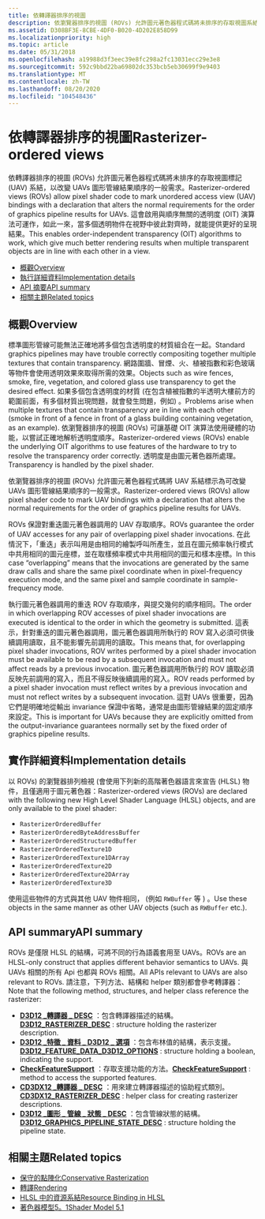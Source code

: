 ```yaml
---
title: 依轉譯器排序的視圖
description: 依瀏覽器排序的視圖 (ROVs) 允許圖元著色器程式碼將未排序的存取視圖系結標示為變更 UAVs 的圖形管線結果順序的一般需求。
ms.assetid: D308BF3E-8CBE-4DF0-B020-4D202E858D99
ms.localizationpriority: high
ms.topic: article
ms.date: 05/31/2018
ms.openlocfilehash: a19988d3f3eec39e8fc298a2fc13031ecc29e3e8
ms.sourcegitcommit: 592c9bbd22ba69802dc353bcb5eb30699f9e9403
ms.translationtype: MT
ms.contentlocale: zh-TW
ms.lasthandoff: 08/20/2020
ms.locfileid: "104548436"
---
```

# <a name="rasterizer-ordered-views"></a><span data-ttu-id="dd023-103">依轉譯器排序的視圖</span><span class="sxs-lookup"><span data-stu-id="dd023-103">Rasterizer-ordered views</span></span>

<span data-ttu-id="dd023-104">依轉譯器排序的視圖 (ROVs) 允許圖元著色器程式碼將未排序的存取視圖標記 (UAV) 系結，以改變 UAVs 圖形管線結果順序的一般需求。</span><span class="sxs-lookup"><span data-stu-id="dd023-104">Rasterizer-ordered views (ROVs) allow pixel shader code to mark unordered access view (UAV) bindings with a declaration that alters the normal requirements for the order of graphics pipeline results for UAVs.</span></span> <span data-ttu-id="dd023-105">這會啟用與順序無關的透明度 (OIT) 演算法可運作，如此一來，當多個透明物件在視野中彼此對齊時，就能提供更好的呈現結果。</span><span class="sxs-lookup"><span data-stu-id="dd023-105">This enables order-independent transparency (OIT) algorithms to work, which give much better rendering results when multiple transparent objects are in line with each other in a view.</span></span>

-   [<span data-ttu-id="dd023-106">概觀</span><span class="sxs-lookup"><span data-stu-id="dd023-106">Overview</span></span>](#overview)
-   [<span data-ttu-id="dd023-107">執行詳細資料</span><span class="sxs-lookup"><span data-stu-id="dd023-107">Implementation details</span></span>](#implementation-details)
-   [<span data-ttu-id="dd023-108">API 摘要</span><span class="sxs-lookup"><span data-stu-id="dd023-108">API summary</span></span>](#api-summary)
-   [<span data-ttu-id="dd023-109">相關主題</span><span class="sxs-lookup"><span data-stu-id="dd023-109">Related topics</span></span>](#related-topics)

## <a name="overview"></a><span data-ttu-id="dd023-110">概觀</span><span class="sxs-lookup"><span data-stu-id="dd023-110">Overview</span></span>

<span data-ttu-id="dd023-111">標準圖形管線可能無法正確地將多個包含透明度的材質組合在一起。</span><span class="sxs-lookup"><span data-stu-id="dd023-111">Standard graphics pipelines may have trouble correctly compositing together multiple textures that contain transparency.</span></span> <span data-ttu-id="dd023-112">網路圍牆、冒煙、火、植被指數和彩色玻璃等物件會使用透明效果來取得所需的效果。</span><span class="sxs-lookup"><span data-stu-id="dd023-112">Objects such as wire fences, smoke, fire, vegetation, and colored glass use transparency to get the desired effect.</span></span> <span data-ttu-id="dd023-113">如果多個包含透明度的材質 (在包含植被指數的半透明大樓前方的範圍前面，有多個材質出現問題，就會發生問題，例如) 。</span><span class="sxs-lookup"><span data-stu-id="dd023-113">Problems arise when multiple textures that contain transparency are in line with each other (smoke in front of a fence in front of a glass building containing vegetation, as an example).</span></span> <span data-ttu-id="dd023-114">依瀏覽器排序的視圖 (ROVs) 可讓基礎 OIT 演算法使用硬體的功能，以嘗試正確地解析透明度順序。</span><span class="sxs-lookup"><span data-stu-id="dd023-114">Rasterizer-ordered views (ROVs) enable the underlying OIT algorithms to use features of the hardware to try to resolve the transparency order correctly.</span></span> <span data-ttu-id="dd023-115">透明度是由圖元著色器所處理。</span><span class="sxs-lookup"><span data-stu-id="dd023-115">Transparency is handled by the pixel shader.</span></span>

<span data-ttu-id="dd023-116">依瀏覽器排序的視圖 (ROVs) 允許圖元著色器程式碼將 UAV 系結標示為可改變 UAVs 圖形管線結果順序的一般需求。</span><span class="sxs-lookup"><span data-stu-id="dd023-116">Rasterizer-ordered views (ROVs) allow pixel shader code to mark UAV bindings with a declaration that alters the normal requirements for the order of graphics pipeline results for UAVs.</span></span>

<span data-ttu-id="dd023-117">ROVs 保證對重迭圖元著色器調用的 UAV 存取順序。</span><span class="sxs-lookup"><span data-stu-id="dd023-117">ROVs guarantee the order of UAV accesses for any pair of overlapping pixel shader invocations.</span></span> <span data-ttu-id="dd023-118">在此情況下，「重迭」表示叫用是由相同的繪製呼叫所產生，並且在圖元頻率執行模式中共用相同的圖元座標，並在取樣頻率模式中共用相同的圖元和樣本座標。</span><span class="sxs-lookup"><span data-stu-id="dd023-118">In this case “overlapping” means that the invocations are generated by the same draw calls and share the same pixel coordinate when in pixel-frequency execution mode, and the same pixel and sample coordinate in sample-frequency mode.</span></span>

<span data-ttu-id="dd023-119">執行圖元著色器調用的重迭 ROV 存取順序，與提交幾何的順序相同。</span><span class="sxs-lookup"><span data-stu-id="dd023-119">The order in which overlapping ROV accesses of pixel shader invocations are executed is identical to the order in which the geometry is submitted.</span></span> <span data-ttu-id="dd023-120">這表示，針對重迭的圖元著色器調用，圖元著色器調用所執行的 ROV 寫入必須可供後續調用讀取，且不能影響先前調用的讀取。</span><span class="sxs-lookup"><span data-stu-id="dd023-120">This means that, for overlapping pixel shader invocations, ROV writes performed by a pixel shader invocation must be available to be read by a subsequent invocation and must not affect reads by a previous invocation.</span></span> <span data-ttu-id="dd023-121">圖元著色器調用所執行的 ROV 讀取必須反映先前調用的寫入，而且不得反映後續調用的寫入。</span><span class="sxs-lookup"><span data-stu-id="dd023-121">ROV reads performed by a pixel shader invocation must reflect writes by a previous invocation and must not reflect writes by a subsequent invocation.</span></span> <span data-ttu-id="dd023-122">這對 UAVs 很重要，因為它們是明確地從輸出 invariance 保證中省略，通常是由圖形管線結果的固定順序來設定。</span><span class="sxs-lookup"><span data-stu-id="dd023-122">This is important for UAVs because they are explicitly omitted from the output-invariance guarantees normally set by the fixed order of graphics pipeline results.</span></span>

## <a name="implementation-details"></a><span data-ttu-id="dd023-123">實作詳細資料</span><span class="sxs-lookup"><span data-stu-id="dd023-123">Implementation details</span></span>

<span data-ttu-id="dd023-124">以 ROVs) 的瀏覽器排列檢視 (會使用下列新的高階著色器語言來宣告 (HLSL) 物件，且僅適用于圖元著色器：</span><span class="sxs-lookup"><span data-stu-id="dd023-124">Rasterizer-ordered views (ROVs) are declared with the following new High Level Shader Language (HLSL) objects, and are only available to the pixel shader:</span></span>

-   `RasterizerOrderedBuffer`
-   `RasterizerOrderedByteAddressBuffer`
-   `RasterizerOrderedStructuredBuffer`
-   `RasterizerOrderedTexture1D`
-   `RasterizerOrderedTexture1DArray`
-   `RasterizerOrderedTexture2D`
-   `RasterizerOrderedTexture2DArray`
-   `RasterizerOrderedTexture3D`

<span data-ttu-id="dd023-125">使用這些物件的方式與其他 UAV 物件相同， (例如 `RWBuffer` 等 ) 。</span><span class="sxs-lookup"><span data-stu-id="dd023-125">Use these objects in the same manner as other UAV objects (such as `RWBuffer` etc.).</span></span>

## <a name="api-summary"></a><span data-ttu-id="dd023-126">API summary</span><span class="sxs-lookup"><span data-stu-id="dd023-126">API summary</span></span>

<span data-ttu-id="dd023-127">ROVs 是僅限 HLSL 的結構，可將不同的行為語義套用至 UAVs。</span><span class="sxs-lookup"><span data-stu-id="dd023-127">ROVs are an HLSL-only construct that applies different behavior semantics to UAVs.</span></span> <span data-ttu-id="dd023-128">與 UAVs 相關的所有 Api 也都與 ROVs 相關。</span><span class="sxs-lookup"><span data-stu-id="dd023-128">All APIs relevant to UAVs are also relevant to ROVs.</span></span> <span data-ttu-id="dd023-129">請注意，下列方法、結構和 helper 類別都會參考轉譯器：</span><span class="sxs-lookup"><span data-stu-id="dd023-129">Note that the following method, structures, and helper class reference the rasterizer:</span></span>

-   <span data-ttu-id="dd023-130">[**D3D12 \_轉譯器 \_ DESC**](/windows/desktop/api/d3d12/ns-d3d12-d3d12_rasterizer_desc) ：包含轉譯器描述的結構。</span><span class="sxs-lookup"><span data-stu-id="dd023-130">[**D3D12\_RASTERIZER\_DESC**](/windows/desktop/api/d3d12/ns-d3d12-d3d12_rasterizer_desc) : structure holding the rasterizer description.</span></span>
-   <span data-ttu-id="dd023-131">[**D3D12 \_特徵 \_ 資料 \_ D3D12 \_ 選項**](/windows/desktop/api/d3d12/ns-d3d12-d3d12_feature_data_d3d12_options) ：包含布林值的結構，表示支援。</span><span class="sxs-lookup"><span data-stu-id="dd023-131">[**D3D12\_FEATURE\_DATA\_D3D12\_OPTIONS**](/windows/desktop/api/d3d12/ns-d3d12-d3d12_feature_data_d3d12_options) : structure holding a boolean, indicating the support.</span></span>
-   <span data-ttu-id="dd023-132">[**CheckFeatureSupport**](/windows/desktop/api/d3d12/nf-d3d12-id3d12device-checkfeaturesupport) ：存取支援功能的方法。</span><span class="sxs-lookup"><span data-stu-id="dd023-132">[**CheckFeatureSupport**](/windows/desktop/api/d3d12/nf-d3d12-id3d12device-checkfeaturesupport) : method to access the supported features.</span></span>
-   <span data-ttu-id="dd023-133">[**CD3DX12 \_轉譯器 \_ DESC**](cd3dx12-rasterizer-desc.md) ：用來建立轉譯器描述的協助程式類別。</span><span class="sxs-lookup"><span data-stu-id="dd023-133">[**CD3DX12\_RASTERIZER\_DESC**](cd3dx12-rasterizer-desc.md) : helper class for creating rasterizer descriptions.</span></span>
-   <span data-ttu-id="dd023-134">[**D3D12 \_圖形 \_ 管線 \_ 狀態 \_ DESC**](/windows/desktop/api/d3d12/ns-d3d12-d3d12_graphics_pipeline_state_desc) ：包含管線狀態的結構。</span><span class="sxs-lookup"><span data-stu-id="dd023-134">[**D3D12\_GRAPHICS\_PIPELINE\_STATE\_DESC**](/windows/desktop/api/d3d12/ns-d3d12-d3d12_graphics_pipeline_state_desc) : structure holding the pipeline state.</span></span>

## <a name="related-topics"></a><span data-ttu-id="dd023-135">相關主題</span><span class="sxs-lookup"><span data-stu-id="dd023-135">Related topics</span></span>

* [<span data-ttu-id="dd023-136">保守的點陣化</span><span class="sxs-lookup"><span data-stu-id="dd023-136">Conservative Rasterization</span></span>](conservative-rasterization.md)
* [<span data-ttu-id="dd023-137">轉譯</span><span class="sxs-lookup"><span data-stu-id="dd023-137">Rendering</span></span>](rendering.md)
* [<span data-ttu-id="dd023-138">HLSL 中的資源系結</span><span class="sxs-lookup"><span data-stu-id="dd023-138">Resource Binding in HLSL</span></span>](resource-binding-in-hlsl.md)
* [<span data-ttu-id="dd023-139">著色器模型5。1</span><span class="sxs-lookup"><span data-stu-id="dd023-139">Shader Model 5.1</span></span>](/windows/desktop/direct3dhlsl/shader-model-5-1)